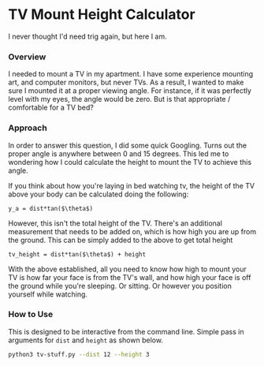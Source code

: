 # TV Mount Height Calculator
I never thought I'd need trig again, but here I am. 

### Overview
I needed to mount a TV in my apartment. I have some experience mounting art, and computer monitors, but never TVs.
As a result, I wanted to make sure I mounted it at a proper viewing angle. For instance, if it was perfectly
level with my eyes, the angle would be zero. But is that appropriate / comfortable for a TV bed?

### Approach
In order to answer this question, I did some quick Googling. Turns out the proper angle is anywhere between
0 and 15 degrees. This led me to wondering how I could calculate the height to mount the TV to achieve 
this angle. 

If you think about how you're laying in bed watching tv, the height of the TV above your body can
be calculated doing the following:

`y_a = dist*tan($\theta$)`

However, this isn't the total height of the TV. There's an additional measurement that needs to
be added on, which is how high you are up from the ground. This can be simply added to the above
to get total height

```text
tv_height = dist*tan($\theta$) + height
```

With the above established, all you need to know how high to mount your TV is how far your face is from the TV's wall, 
and how high your face is off the ground while you're sleeping. Or sitting. Or however you position yourself while watching. 

### How to Use
This is designed to be interactive from the command line. Simple pass in arguments for `dist` and `height` as shown
below. 

```bash
python3 tv-stuff.py --dist 12 --height 3
```
